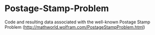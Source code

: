 # Postage-Stamp-Problem
Code and resulting data associated with the well-known Postage Stamp Problem (http://mathworld.wolfram.com/PostageStampProblem.html)
